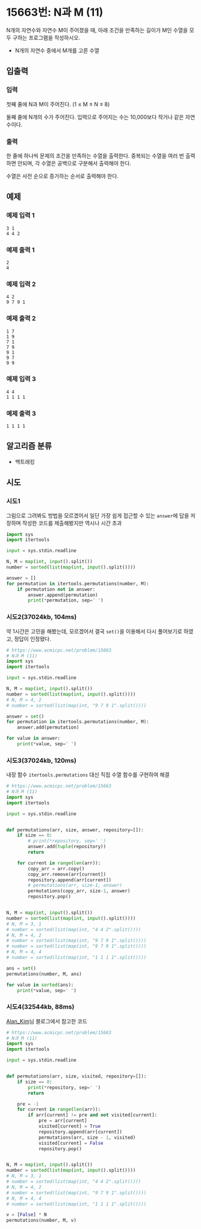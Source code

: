 # 15663번: N과 M (11)

N개의 자연수와 자연수 M이 주어졌을 때, 아래 조건을 만족하는 길이가 M인 수열을 모두 구하는 프로그램을 작성하시오.

- N개의 자연수 중에서 M개를 고른 수열

## 입출력

### 입력

첫째 줄에 N과 M이 주어진다. (1 ≤ M ≤ N ≤ 8)

둘째 줄에 N개의 수가 주어진다. 입력으로 주어지는 수는 10,000보다 작거나 같은 자연수이다.

### 출력

한 줄에 하나씩 문제의 조건을 만족하는 수열을 출력한다. 중복되는 수열을 여러 번 출력하면 안되며, 각 수열은 공백으로 구분해서 출력해야 한다.

수열은 사전 순으로 증가하는 순서로 출력해야 한다.

## 예제

### 예제 입력 1

```text
3 1
4 4 2
```

### 예제 출력 1

```text
2
4
```

### 예제 입력 2

```text
4 2
9 7 9 1
```

### 예제 출력 2

```text
1 7
1 9
7 1
7 9
9 1
9 7
9 9
```

### 예제 입력 3

```text
4 4
1 1 1 1
```

### 예제 출력 3

```text
1 1 1 1
```

## 알고리즘 분류

- 백트래킹

## 시도

### 시도1

그림으로 그려봐도 방법을 모르겠어서 일단 가장 쉽게 접근할 수 있는
`answer`에 답을 저장하며 작성한 코드를 제출해봤지만 역시나 시간 초과 

```python
import sys
import itertools

input = sys.stdin.readline

N, M = map(int, input().split())
number = sorted(list(map(int, input().split())))

answer = []
for permutation in itertools.permutations(number, M):
    if permutation not in answer:
        answer.append(permutation)
        print(*permutation, sep=' ')
```

### 시도2(37024kb, 104ms)

약 1시간은 고민을 해봤는데, 모르겠어서 결국 `set()`을 이용해서 다시 풀어보기로 하였고, 정답이 인정됐다.

```python
# https://www.acmicpc.net/problem/15663
# N과 M (11)
import sys
import itertools

input = sys.stdin.readline

N, M = map(int, input().split())
number = sorted(list(map(int, input().split())))
# N, M = 4, 2
# number = sorted(list(map(int, "9 7 9 1".split())))

answer = set()
for permutation in itertools.permutations(number, M):
    answer.add(permutation)

for value in answer:
    print(*value, sep=' ')
```

### 시도3(37024kb, 120ms)

내장 함수 `itertools.permutations` 대신 직접 수열 함수를 구현하여 해결

```python
# https://www.acmicpc.net/problem/15663
# N과 M (11)
import sys
import itertools

input = sys.stdin.readline


def permutations(arr, size, answer, repository=[]):
    if size == 0:
        # print(*repository, sep=' ')
        answer.add(tuple(repository))
        return

    for current in range(len(arr)):
        copy_arr = arr.copy()
        copy_arr.remove(arr[current])
        repository.append(arr[current])
        # permutations(arr, size-1, answer)
        permutations(copy_arr, size-1, answer)
        repository.pop()


N, M = map(int, input().split())
number = sorted(list(map(int, input().split())))
# N, M = 3, 1
# number = sorted(list(map(int, "4 4 2".split())))
# N, M = 4, 2
# number = sorted(list(map(int, "9 7 9 1".split())))
# number = sorted(list(map(int, "9 7 9 1".split())))
# N, M = 4, 4
# number = sorted(list(map(int, "1 1 1 1".split())))

ans = set()
permutations(number, M, ans)

for value in sorted(ans):
    print(*value, sep=' ')
```

### 시도4(32544kb, 88ms)

[Alan_Kim](https://thought-process-ing.tistory.com/87)님 블로그에서 참고한 코드

```python
# https://www.acmicpc.net/problem/15663
# N과 M (11)
import sys
import itertools

input = sys.stdin.readline


def permutations(arr, size, visited, repository=[]):
    if size == 0:
        print(*repository, sep=' ')
        return

    pre = -1
    for current in range(len(arr)):
        if arr[current] != pre and not visited[current]:
            pre = arr[current]
            visited[current] = True
            repository.append(arr[current])
            permutations(arr, size - 1, visited)
            visited[current] = False
            repository.pop()


N, M = map(int, input().split())
number = sorted(list(map(int, input().split())))
# N, M = 3, 1
# number = sorted(list(map(int, "4 4 2".split())))
# N, M = 4, 2
# number = sorted(list(map(int, "9 7 9 1".split())))
# N, M = 4, 4
# number = sorted(list(map(int, "1 1 1 1".split())))

v = [False] * N
permutations(number, M, v)
```

